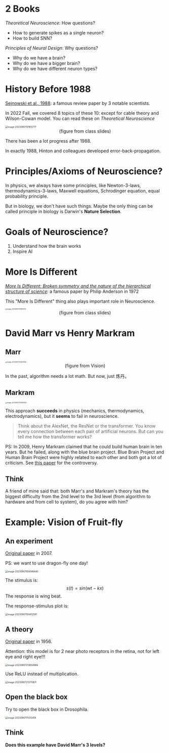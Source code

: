 # 2 Books

*Theoretical Neuroscience*: How questions?

* How to generate spikes as a single neuron?
* How to build SNN?

*Principles of Neural Design*: Why questions?

* Why do we have a brain?
* Why do we have a bigger brain?
* Why do we have different neuron types?

# History Before 1988

[Sejnowski et al., 1988](https://www.science.org/doi/abs/10.1126/science.3045969): a famous review paper by 3 notable scientists. 

In 2022 Fall, we covered 8 topics of these 10: except for cable theory and Wilson-Cowan model. You can read these on *Theoretical Neuroscience*

<img src="C:\Users\11097\AppData\Roaming\Typora\typora-user-images\image-20230907101612717.png" alt="image-20230907101612717" style="zoom: 50%;" />

<center>(figure from class slides)</center>

There has been a lot progress after 1988.

In exactly 1988, Hinton and colleagues developed error-back-propagation.

# Principles/Axioms of Neuroscience?

In physics, we always have some principles, like Newton-3-laws, thermodynamics-3-laws, Maxwell equations, Schrodinger equation, equal probability principle.

But in biology, we don't have such things. Maybe the only thing can be called principle in biology is Darwin's **Nature Selection**.

# Goals of Neuroscience?

1. Understand how the brain works
2. Inspire AI

# More Is Different

[*More Is Different: Broken symmetry and the nature of the hierarchical structure of science*](https://www.science.org/doi/abs/10.1126/science.177.4047.393): a famous paper by Philip Anderson in 1972

This "More Is Different" thing also plays important role in Neuroscience.

<img src="C:\Users\11097\AppData\Roaming\Typora\typora-user-images\image-20230907101810314.png" alt="image-20230907101810314" style="zoom: 33%;" />

<center>(figure from class slides)</center>

# David Marr vs Henry Markram

## Marr

<img src="C:\Users\11097\AppData\Roaming\Typora\typora-user-images\image-20230907102613835.png" alt="image-20230907102613835" style="zoom: 33%;" />

<center>(figure from Vision)</center>

In the past, algorithm needs a lot math. But now, just 炼丹。

## Markram

<img src="C:\Users\11097\AppData\Roaming\Typora\typora-user-images\image-20230907102855583.png" alt="image-20230907102855583" style="zoom: 33%;" />

This approach **succeeds** in physics (mechanics, thermodynamics, electrodynamics), but it **seems** to fail in neuroscience. 

> Think about the AlexNet, the ResNet or the transformer. You know every connection between each pair of artificial neurons. But can you tell me how the transformer works?



PS: In 2009, Henry Markram claimed that he could build human brain in ten years. But he failed, along with the blue brain project. Blue Brain Project and Human Brain Project were highly related to each other and both got a lot of criticism. See [this paper](https://www.nature.com/articles/513027a) for the controversy.



## Think

A friend of mine said that: both Marr's and Markram's theory has the biggest difficulty from the 2nd level to the 3rd level (from algorithm to hardware and from cell to system), do you agree with him?



# Example: Vision of Fruit-fly

## An experiment

[Original paper](https://journals.biologists.com/jeb/article/210/18/3218/17032/The-spatial-temporal-and-contrast-properties-of) in 2007.

PS: we want to use dragon-fly one day!

<img src="C:\Users\11097\AppData\Roaming\Typora\typora-user-images\image-20230907104046440.png" alt="image-20230907104046440" style="zoom:50%;" />

The stimulus is:
$$
s(t) = sin(wt-kx)
$$
The response is wing beat.

The response-stimulus plot is:

<img src="C:\Users\11097\AppData\Roaming\Typora\typora-user-images\image-20230907104412591.png" alt="image-20230907104412591" style="zoom:50%;" />

## A theory 

[Original paper](https://www.degruyter.com/document/doi/10.1515/znb-1956-9-1004/html) in 1956.

Attention: this model is for 2 near photo receptors in the retina, not for left eye and right eye!!!  

<img src="C:\Users\11097\AppData\Roaming\Typora\typora-user-images\image-20230907213604984.png" alt="image-20230907213604984" style="zoom:50%;" />

Use ReLU instead of multiplication.

<img src="C:\Users\11097\AppData\Roaming\Typora\typora-user-images\image-20230907213710611.png" alt="image-20230907213710611" style="zoom:50%;" />



## Open the black box

Try to open the black box in Drosophila.

<img src="C:\Users\11097\AppData\Roaming\Typora\typora-user-images\image-20230907111313418.png" alt="image-20230907111313418" style="zoom:50%;" />

## Think

**Does this example have David Marr's 3 levels?**
